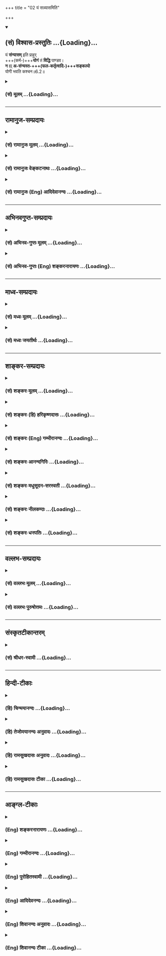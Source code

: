 +++
title = "02 यं सन्न्यासमिति"

+++
<div class="js_include" newlevelforh1="2" title="(सं) विश्वास-प्रस्तुतिः" unfilled url="/purANam_vaiShNavam/mahAbhAratam/06-bhIShma-parva/03-bhagavad-gItA-parva/saMskRtam/vishvAsa-prastutiH/06_Atma-saMyama-yogaH_a/02_yaM_sannyAsamiti.md">
<details open><summary><h2>(सं) विश्वास-प्रस्तुतिः ...{Loading}...</h2></summary>

यं **संन्यासम्** इति प्राहुर्  
+++(कर्म-)+++**योगं** तं **विद्धि** पाण्डव।  
**न** ह्य् **अ-संन्यस्त-+++(फल-कर्तृत्वादि-)+++सङ्कल्पो**  
योगी भवति कश्चन॥6.2॥
</details>
</div>
<div class="js_include collapsed" newlevelforh1="3" title="(सं) मूलम्" unfilled url="/purANam_vaiShNavam/mahAbhAratam/06-bhIShma-parva/03-bhagavad-gItA-parva/saMskRtam/mUlam/06_Atma-saMyama-yogaH_a/02_yaM_sannyAsamiti.md">
<details><summary><h3>(सं) मूलम् ...{Loading}...</h3></summary>

यं संन्यासमिति प्राहुर्योगं तं विद्धि पाण्डव।  
न ह्यसंन्यस्तसङ्कल्पो योगी भवति कश्चन।।6.2।।
</details>
</div>


_________________
## रामानुज-सम्प्रदायः
<div class="js_include collapsed" newlevelforh1="3" title="(सं) रामानुजः मूलम्" unfilled url="/purANam_vaiShNavam/mahAbhAratam/06-bhIShma-parva/03-bhagavad-gItA-parva/saMskRtam/rAmAnujaH/mUlam/06_Atma-saMyama-yogaH_a/02_yaM_sannyAsamiti.md">
<details><summary><h3>(सं) रामानुजः मूलम् ...{Loading}...</h3></summary>

।।6.2।। ज्ञान-योग इति आत्म-याथात्म्य-ज्ञानम् **इति प्राहुः** तं
कर्म-**योगम्** एव **विद्धि।** तद् उपपादयति  -  
**न ह्यसंन्यस्तसंकल्पो योगी भवति कश्चन** इति।  
  
आत्मयाथात्म्यानुसन्धानेन अनात्मनि प्रकृतौ आत्म-संकल्पः संन्यस्तः
परित्यक्तो येन स संन्यस्त-संकल्पः अनेवं-भूतो यः स **असंन्यस्त-संकल्पः**। न हि उक्तेषु कर्मयोगेषु अनेवंभूतः कश्चन कर्मयोगी भवतियस्य सर्वे समारम्भाः कामसंकल्पवर्जिताः। (गीता 4।19) इति हि उक्तम्।

</details>
</div>
<div class="js_include collapsed" newlevelforh1="3" title="(सं) रामानुजः वेङ्कटनाथः" unfilled url="/purANam_vaiShNavam/mahAbhAratam/06-bhIShma-parva/03-bhagavad-gItA-parva/saMskRtam/rAmAnujaH/venkaTanAthaH/06_Atma-saMyama-yogaH_a/02_yaM_sannyAsamiti.md">
<details><summary><h3>(सं) रामानुजः वेङ्कटनाथः ...{Loading}...</h3></summary>

  
  
।।6.2।। सन्न्यासमनूद्य योगत्वे विधीयमाने ज्ञानयोगे
कर्मयोगसद्भावप्रतिपादनभ्रमः स्यात् तच्चनह्यसन्न्यस्त इत्युपपादनविरुद्धम्
अत्रानुपयुक्तं चेत्यभिप्रायेणाह उक्तलक्षणेति। योगोद्देशेन
सन्न्यासत्वविधिपरं वाक्यमित्यर्थः। सन्न्यासशब्दस्याभिप्रेतं वक्तुं
प्राकरणिकं वाच्यं तावदाह ज्ञानयोग इति। अत्र तदभिप्रेतमाह
आत्मयाथात्म्यज्ञानमिति। समुदायवाचकशब्दस्तदंशेऽपि प्रयुज्यत इति भावः। तं
कर्मयोगमेव विद्धीति कर्मयोगान्तर्गतमेव
विद्धीत्यर्थः। आत्मयाथात्म्येत्यादेरयमभिप्रायः सङ्कल्पशब्दो न तावदत्र
कुर्यामिति सङ्कल्पविषयः तदभावे कर्मकरणस्यैव अशक्यत्वात्। नापि
फलाभिसन्धिविषयः तथात्वेऽपि कर्मयोगे ज्ञानयोगान्तर्भावप्रतिज्ञाया
उपपादकत्वासिद्धेः। अतएवसङ्कल्पमूलः कामो हि यज्ञाः सङ्कल्पसम्भवाः मनु.2।3
इत्यादिस्मृतिपठितः कामस्य कर्मणां च हेतुः सङ्कल्पोऽत्र न विवक्षितः।
तस्मादेकीकृत्य कल्पोऽत्र सङ्कल्पः। स चात्र देहात्मगोचरः। तत्परित्यागश्च
तत्त्वज्ञानात्। एवं सत्येवनहि इत्यादेरुक्तोपपादकत्वमुपपद्येत इति। कश्चन
इति निर्देशः प्रागुक्तकर्मयोगनिष्ठवैविध्यसूचक इत्यभिप्रायेणउक्तेषु
कर्मयोगिप्वित्युक्तम्। सिद्धो ह्यत्रोपपादको भवति तत्सिद्धिरत्र कुतः
इत्याकाङ्क्षायां हिशब्दाभिप्रेतमाहयस्येति।  
  

</details>
</div>
<div class="js_include collapsed" newlevelforh1="3" title="(सं) रामानुजः (Eng) आदिदेवानन्दः" unfilled url="/purANam_vaiShNavam/mahAbhAratam/06-bhIShma-parva/03-bhagavad-gItA-parva/saMskRtam/rAmAnujaH/english/AdidevAnandaH/06_Atma-saMyama-yogaH_a/02_yaM_sannyAsamiti.md">
<details><summary><h3>(सं) रामानुजः (Eng) आदिदेवानन्दः ...{Loading}...</h3></summary>

6.2 Know Karma Yoga only to be that which they call as Sannyasa i.e., as
Jnana Yoga or knowledge of the real nature of the self. Sri Krsna
substantiates this by the words, 'For no one whose delusive
identification of the body with the self is not abandoned, becomes a
true Karma Yogin.' 'One whose delusion is abandoned is one by whom the
delusion of identifying the self with Prakrti (body), which is in
reality distinct from the self, is not rejected by the contemplation of
the real nature of the self. One who is not of this kind is one whose
delusion is not abandoned. One who is not of this kind cannot become a
Karma Yogin of the type described here. It has already been said: 'He
whose every undertaking is free from desire for fruits and delusive
identification of the body with the self ৷৷.' (4.19). Sri Krsna now
teaches that by Karma Yoga alone one succeeds in Yoga without the risk
of fall.

</details>
</div>


_________________
## अभिनवगुप्त-सम्प्रदायः
<div class="js_include collapsed" newlevelforh1="3" title="(सं) अभिनव-गुप्तः मूलम्" unfilled url="/purANam_vaiShNavam/mahAbhAratam/06-bhIShma-parva/03-bhagavad-gItA-parva/saMskRtam/abhinava-guptaH/mUlam/06_Atma-saMyama-yogaH_a/02_yaM_sannyAsamiti.md">
<details><summary><h3>(सं) अभिनव-गुप्तः मूलम् ...{Loading}...</h3></summary>

।।6.1 6.2।। एवं प्राक्तनेनाध्यायगणेन साधितोऽर्थः श्लोकद्वयेन निगद्यते
अनाश्रित इति। य संन्यासमिति। कार्यं स्वजात्यादिविहितम्। संन्यासी +++(S
संन्यासीति)+++ योगीति पर्यायावेतौ। अत एवाह यं संन्यासमिति। तथा च योगमन्तरेण
संन्यासो नोपपद्यते। एवं संकल्पसंन्यासं विना योगो न युज्यते।
तस्मात्सततसंबद्धौ योगसंन्यासौ। न निरग्निरित्यादिना अयमर्थो ध्वन्यते
निरग्निश्च न भवति निष्क्रियश्च न भवति अथ च संन्यासी इत्यद्भुतम् इति।

</details>
</div>
<div class="js_include collapsed" newlevelforh1="3" title="(सं) अभिनव-गुप्तः (Eng) शङ्करनारायणः" unfilled url="/purANam_vaiShNavam/mahAbhAratam/06-bhIShma-parva/03-bhagavad-gItA-parva/saMskRtam/abhinava-guptaH/english/shankaranArAyaNaH/06_Atma-saMyama-yogaH_a/02_yaM_sannyAsamiti.md">
<details><summary><h3>(सं) अभिनव-गुप्तः (Eng) शङ्करनारायणः ...{Loading}...</h3></summary>

6.1-2 The subject matter that has been thus established in the series of
the preceding chapters is summarised by a couple of verses. Anasritah
etc. Yam etc. Bounden : Ordained \[in the law books\] according to one's
caste etc. \[Thus\] man-lf-renunciation and man-of-Yoga are synonyms.
That is why \[the Lord\] says, 'what \[the learned\] call renunciation'
etc. Therefore, without Yoga no renunciation is possible. Similarly Yoga
is not possible without renouncing the intention \[for fruit\].
Conseently, the Yoga and renunciation are ever interlinked. The idea,
suggested by 'not he who remains \[simply\] without his fires etc.' is
this : He remains neither without fires, nor without actions and yet he
is man of renunciation, Hence this is strange. Of course, following the
principle \[involved in the statement\] 'Playing dice is the kingship,
without throne', and following logic it has been asserted already that
renunciation is not possible for a person who remains simply without
actions. Yet-

</details>
</div>


_________________
## माध्व-सम्प्रदायः
<div class="js_include collapsed" newlevelforh1="3" title="(सं) मध्वः मूलम्" unfilled url="/purANam_vaiShNavam/mahAbhAratam/06-bhIShma-parva/03-bhagavad-gItA-parva/saMskRtam/madhvaH/mUlam/06_Atma-saMyama-yogaH_a/02_yaM_sannyAsamiti.md">
<details><summary><h3>(सं) मध्वः मूलम् ...{Loading}...</h3></summary>

।।6.2।। सन्न्यासोऽपि योगान्तर्भूत इत्याह यं सन्न्यासमिति।
कामसङ्कल्पाद्यपरित्यागे कथमुपायवान्स्यात् इत्याशयः।

</details>
</div>
<div class="js_include collapsed" newlevelforh1="3" title="(सं) मध्वः जयतीर्थः" unfilled url="/purANam_vaiShNavam/mahAbhAratam/06-bhIShma-parva/03-bhagavad-gItA-parva/saMskRtam/madhvaH/jayatIrthaH/06_Atma-saMyama-yogaH_a/02_yaM_sannyAsamiti.md">
<details><summary><h3>(सं) मध्वः जयतीर्थः ...{Loading}...</h3></summary>

।।6.2।। ननु सन्न्यासयोगौ भिन्नलक्षणौ तत्कथं तयोरैक्यमुच्यते इत्यत आह
**सन्न्यासोऽपी**ति। सन्न्यासी च योगी चेत्युक्त्या
प्राप्तात्यन्तभेदशङ्कानिवृत्त्यर्थमिति शेषः। अमुख्ययोगापेक्षया
पृथगुक्तोऽपीत्यपेरर्थः। योगशब्देन मुख्योऽत्राभिहितः। अतएव
वक्ष्यत्युपायवानिति अन्तर्भूतत्वादैक्योक्तिरित्यर्थः। सन्न्यासस्य
योगान्तर्भूतत्वमुपपाद्यते **न ही**ति। तदसत्
सङ्कल्पत्यागमात्रस्यासन्न्यासत्वात्। ईश्वराराधनाय स्वकर्मकरणमात्रं योगः
तस्य सन्न्यासाभावेऽप्युपपत्तेरित्यत आह **कामे**ति। सङ्कल्पशब्दस्य
कामाद्युपलक्षणत्वाद्योगशब्दस्य
ज्ञानोपायरूपमुख्ययोगार्थत्वान्नानुपपत्तिरिति भावः।

</details>
</div>


_________________
## शाङ्कर-सम्प्रदायः
<div class="js_include collapsed" newlevelforh1="3" title="(सं) शङ्करः मूलम्" unfilled url="/purANam_vaiShNavam/mahAbhAratam/06-bhIShma-parva/03-bhagavad-gItA-parva/saMskRtam/shankaraH/mUlam/06_Atma-saMyama-yogaH_a/02_yaM_sannyAsamiti.md">
<details><summary><h3>(सं) शङ्करः मूलम् ...{Loading}...</h3></summary>

।।6.2।। **यं** सर्वकर्मतत्फलपरित्यागलक्षणं परमार्थसंन्यासं **संन्यासम्
इति प्राहुः** श्रुतिस्मृतिविदः **योगं** कर्मानुष्ठानलक्षणं **तं**
परमार्थसंन्यासं **विद्धि** जानीहि हे **पाण्डव।** कर्मयोगस्य
प्रवृत्तिलक्षणस्य तद्विपरीतेन निवृत्तिलक्षणेन परमार्थसंन्यासेन कीदृशं
सामान्यमङ्गीकृत्य तद्भाव उच्यते इत्यपेक्षायाम् इदमुच्यते अस्ति हि
परमार्थसंन्यासेन सादृश्यं कर्तृद्वारकं कर्मयोगस्य। यो हि परमार्थसंन्यासी
स त्यक्तसर्वकर्मसाधनतया सर्वकर्मतत्फलविषयं संकल्पं प्रवृत्तिहेतुकामकारणं
संन्यस्यति। अयमपि कर्मयोगी कर्म कुर्वाण एव फलविषयं संकल्पं संन्यस्यति
इत्येतमर्थं दर्शयिष्यन् आह **न हि** यस्मात् **असंन्यस्तसंकल्पः**
असंन्यस्तः अपरित्यक्तः फलविषयः संकल्पः अभिसंधिः येन सः असंन्यस्तसंकल्पः
**कश्चन** कश्चिदपि कर्मी **योगी** समाधानवान् **भवति** न संभवतीत्यर्थः
फलसंकल्पस्य चित्तवेक्षेपहेतुत्वात्। तस्मात् यः कश्चन कर्मी
संन्यस्तफलसंकल्पोभवेत् स योगी समाधानवान् अविक्षिप्तचित्तो भवेत्
चित्तविक्षेपहेतोः फलसंकल्पस्य संन्यस्तत्वादित्यभिप्रायः।। एवं
परमार्थसंन्यासकर्मयोगयोः कर्तृद्वारकं संन्याससामान्यमपेक्ष्य यं
संन्यासमिति प्राहुर्योगं तं विद्धि पाण्डव इति कर्मयोगस्य स्तुत्यर्थं
संन्यासत्वम् उक्तम्। ध्यानयोगस्य फलनिरपेक्षः कर्मयोगो बहिरङ्गं साधनमिति
तं संन्यासत्वेन स्तुत्वा अधुना कर्मयोगस्य ध्यानयोगसाधनत्वं दर्शयति

</details>
</div>
<div class="js_include collapsed" newlevelforh1="3" title="(सं) शङ्करः (हि) हरिकृष्णदासः" unfilled url="/purANam_vaiShNavam/mahAbhAratam/06-bhIShma-parva/03-bhagavad-gItA-parva/saMskRtam/shankaraH/hindI/harikRShNadAsaH/06_Atma-saMyama-yogaH_a/02_yaM_sannyAsamiti.md">
<details><summary><h3>(सं) शङ्करः (हि) हरिकृष्णदासः ...{Loading}...</h3></summary>

।।6.2।। इससे मुख्य संन्यासित्व और योगित्व इष्ट नहीं है। इसी भावको
दिखलानेके लिये कहते हैं श्रुतिस्मृतिके ज्ञाता पुरुष सर्वकर्म और उनके
फलके त्यागरूप जिस भावको वास्तविक संन्यास कहते हैं हे पाण्डव
कर्मानुष्ठानरूप योगको ( निष्काम कर्मयोगको ) भी तू वही वास्तविक संन्यास
जान। प्रवृत्तिरूप कर्मयोगकी उससे विपरीत निवृत्तिरूप परमार्थसंन्यासके साथ
कैसी समानता स्वीकार करके एकता कही जाती है ऐसा प्रश्न होनेपर यह कहा जाता
है परमार्थसंन्यासके साथ कर्मयोगकी कर्तृविषयक समानता है क्योंकि जो
परमार्थसंन्यासी है वह सब कर्मसाधनोंका त्याग कर चुकता है इसलिये सब
कर्मोंका और उनके फलविषयक संकल्पोंका जो कि प्रवृत्तिहेतुक कामके कारण है
त्याग करता है। और यह कर्मयोगी भी कर्म करता हुआ फलविषयक संकल्पोंका त्याग
करता ही है ( इस प्रकार दोनोंकी समानता है ) इस अभिप्रायको दिखलाते हुए
कहते हैं जिसने फलविषयक संकल्पोंका यानी इच्छाओंका त्याग न किया हो ऐसा कोई
भी कर्मी योगी नहीं हो सकता। अर्थात् ऐसे पुरुषका चित्त समाधिस्थ होना
सम्भव नहीं है क्योंकि फलका संकल्प ही चित्तके विक्षेपका कारण है। इसलिये
जो कोई कर्मी फलविषयक संकल्पोंका त्याग कर देता है वही योगी होता है।
अभिप्राय यह है कि चित्तविक्षेपका कारण जो फलविषयक संकल्प है उसके त्यागसे
ही मनुष्य समाधानयुक्त यानी चित्तविक्षेपसे रहित योगी होता है। इस प्रकार
परमार्थसंन्यासकी और कर्मयोगकी कर्त्ताके भावसे सम्बन्ध रखनेवाली जो
त्यागविषयक समानता है उसकी अपेक्षासे ही कर्मयोगकी स्तुति करनेके लिये यं
संन्यासमिति प्राहुर्योगं तं विद्धि पाण्डव इस श्लोकमें उसे संन्यास बतलाया
है।

</details>
</div>
<div class="js_include collapsed" newlevelforh1="3" title="(सं) शङ्करः (Eng) गम्भीरानन्दः" unfilled url="/purANam_vaiShNavam/mahAbhAratam/06-bhIShma-parva/03-bhagavad-gItA-parva/saMskRtam/shankaraH/english/gambhIrAnandaH/06_Atma-saMyama-yogaH_a/02_yaM_sannyAsamiti.md">
<details><summary><h3>(सं) शङ्करः (Eng) गम्भीरानन्दः ...{Loading}...</h3></summary>

6.2 Yam, that which is characterized by the giving up of all actions and
their results; which prahuh, they, the knowers of the Vedas and the
Smrtis, call; sannyasam iti, monasticism, in the real sense; viddhi,
known; tam, that monasticism in the real sense; to be yogam, Yoga,
consisting in the performance of actions, O Pandava. Accepting what kind
of similarity between Karma-yoga, which is characterized by engagement
(in actions), and its opposite, renunciation in the real sense, which is
characterized by cessation from work, has their eation been stated; When
such an apprehension arises, the answer is this; From the point of view
of the agent, there does exist a simialrity of Karma-yoga with real
renunciation. For he who is a monk in the real sense, from the very fact
of his having given up all the means needed for accomplishing actions,
gives up the thought of all actions and their results-the source of
desire that leads to engagement in work. \[Thoughts about an object lead
to the desire for it, which in turn leads to actions for getting it.
(Also see note under 4.19)\] also, even while performing actions, gives
up the thought for results. Pointing out this idea, the Lord says: Hi,
for; kascit, nobody, no man of action whosoever; asannyasta-sankalpah,
who has not given up expactaions-one by whom has not been renounced
expectation, anticipation, of results;bhavati, becomes, i.e. can become;
yogi, a yogi, a man of concentration, because thought of results is the
cause of the disturbance of mind. Therefore, any man of action who gives
up the thought of results would become a yogi, a man of concentration
with an unperturbed mind, because of his having given up thought of
results which is the cause of mental distractions. This is the purport.
Thus, because of the similarity of real monasticism with Karma-yoga from
the point of veiw of giving up by the agent, Karma-yoga is extolled as
monasticism in, 'That which they call monasticism, know that to be Yoga,
O Pandava.' Since Karma-yoga, which is independent of results, is the
remote help to Dhyana-yoga, therefore it has been praised as
monasticism. Thereafter, now the Lord shows how Karma-yoga is helpful to
Dhyana-yoga:

</details>
</div>
<div class="js_include collapsed" newlevelforh1="3" title="(सं) शङ्करः आनन्दगिरिः" unfilled url="/purANam_vaiShNavam/mahAbhAratam/06-bhIShma-parva/03-bhagavad-gItA-parva/saMskRtam/shankaraH/AnandagiriH/06_Atma-saMyama-yogaH_a/02_yaM_sannyAsamiti.md">
<details><summary><h3>(सं) शङ्करः आनन्दगिरिः ...{Loading}...</h3></summary>

।।6.2।। उत्तरश्लोकस्य तात्पर्यं दर्शयितुं व्यावर्त्यामाशङ्कां दर्शयति
**ननु चेति।** प्रसिद्धिं परित्यज्याप्रसिद्धिरुपादीयमाना
प्रसिद्धिविरुद्धेति चोद्यं दूषयति **नैष दोष इति।** उभयस्य साग्नौ सक्रिये
च संन्यासित्वस्य योगित्वस्य चेत्यर्थः। गुणवृत्त्योभयसंपादनं
प्रश्नपूर्वकं प्रकटयति **तत्कथमित्यादिना।** संभवति मुख्ये संन्यासित्वादौ
किमिति गौणमुभयमभीष्टमित्याशङ्क्य मुख्यस्य कर्मण्यसंभवाद्गौणमेव
स्तुतिसिद्ध्यर्थं तदिष्टमित्यभिप्रेत्याह **न पुनरिति।**
चित्तव्याकुलत्वहेतुकामनात्यागाच्चित्तसमाधानसिद्धेर्योगित्वं कर्मिणोऽपि
युक्तं संन्यासित्वं तु तस्य विरुद्धमिति शङ्कमानं प्रत्युक्तेऽर्थे
श्लोकमवतारयति **इत्येतमिति।** परमार्थसंन्यासं प्राहुरिति संबन्धः।
इतीत्थं संन्यासस्य प्रामाणिकाभ्युपगतत्वादितीतिशब्दो योज्यः। योगं
फलतृष्णां परित्यज्य समाहितचेतस्तयेति शेषः। यदुक्तं संन्यासित्वं योगित्वं
च गृहस्थस्य गौणमिति तदुत्तरार्धयोजनया प्रकटयितुमुत्तरार्धमुत्थापयति
**कर्मयोगस्येति।** कर्मयोगस्य परमार्थसंन्यासेन कर्तृद्वारकं साम्यमुक्तं
व्यक्तीकरोति **यो हीति।** त्यक्तानि सर्वाणि कर्माणि साधनानि च येन स
तथोक्तस्तस्य भावस्तत्ता तया सर्वकर्मविषयं तत्फलविषयं च संकल्पं
त्यजतीत्यर्थः। संकल्पत्यागे तत्कार्यकामत्यागस्तत्त्यागे
तज्जन्यप्रवृत्तित्यागश्च सिध्यतीत्यभिसंधाय विशिनष्टि **प्रवृत्तीति।**
कर्मिण्यपि यथोक्तसंकल्पसंन्यासित्वमस्तीत्याह **अयमपीति।** तदपरित्यागे
व्याकुलचेतस्तया कर्मानुष्ठानस्यैव दुःशकत्वादित्यर्थः। उक्तमेव साम्यं
व्यक्तीकुर्वन्व्यतिरेकं दर्शयति **इत्येतमिति।** फलसंकल्पापरित्यागे
किमिति समाधानवत्त्वाभावस्तत्राह **फलेति।**
व्यतिरेकमुखेनोक्तमर्थमन्वयमुखेनोपसंहरति **तस्मादिति।** हिशब्दार्थस्य
यस्मादित्युक्तस्य तस्मादित्यनेन संबन्धः। कर्मिणं प्रति यथोक्तविधौ
हेतुहेतुमद्भावमभिप्रेत्य द्वितीयविधौ हेतुमाह **चित्तविक्षेपेति।**
पूर्वश्लोके पूर्वोत्तरार्धाभ्यामुक्तमनुवदति **एवमिति।**

</details>
</div>
<div class="js_include collapsed" newlevelforh1="3" title="(सं) शङ्करः मधुसूदन-सरस्वती" unfilled url="/purANam_vaiShNavam/mahAbhAratam/06-bhIShma-parva/03-bhagavad-gItA-parva/saMskRtam/shankaraH/madhusUdana-sarasvatI/06_Atma-saMyama-yogaH_a/02_yaM_sannyAsamiti.md">
<details><summary><h3>(सं) शङ्करः मधुसूदन-सरस्वती ...{Loading}...</h3></summary>

।।6.2।। असंन्यासेऽपि संन्याशब्दप्रयोगे निमित्तभूतं गुणयोगं दर्शयितुमाह यं
सर्वकर्मतत्फलपरित्यागं संन्यासमिति प्राहुः श्रुतयःसंन्यास एवात्यरेचयत्
इतिब्राह्मणाः पुत्रैषणायाश्च वित्तैषणायाश्च लोकैषणायाश्च व्युत्थायाथ
मिक्षाचर्यं चरन्ति इत्याद्याः। योगं फलतृष्णाकर्तृत्वाभिमानयोः परित्यागेन
विहितकर्मानुष्ठानं तं संन्यासं विद्धि। हे पाण्डव अब्रह्मदत्तं
ब्रह्मदत्तमित्याह तं वयं मन्यामहे ब्रह्मदत्तसदृशोऽयमिति न्यायात्परशब्दः
परत्र प्रयुज्यमानः सादृश्यं बोधयति गौण्या वृत्त्या तद्भावारोपेण वा।
प्रकृते तु किं सादृश्यमिति तदाह नहीति। हि
यस्मादसंन्यस्तसंकल्पोऽत्यक्तफलसंकल्पः कश्चन कश्चिदपि योगी न भवति अपितु
सर्वो योगी त्यक्तफलसंकल्प एव भवतीति
फलत्यागसाम्यात्तृष्णारूपचित्तवृत्तिनिरोधसाम्याच्च गौण्या वृत्त्या
कम्र्येव संन्यासी च योगी च भवतीत्यर्थः। तथाहियोगश्चित्तवृत्तिनिरोधः
प्रमाणविपर्ययविकल्पनिद्रास्मृतय इति वृत्तयः पञ्चविधाः। तत्र
प्रत्यक्षानुमानशास्त्रोपमानार्थापत्त्यभावाख्यानि प्रमाणानि षडिति
वैदिकाः। प्रत्यक्षानुमानागमाः प्रमाणानि त्रीणीत योगाः।
अन्तर्भावबहिर्भावाभ्यां संकोचविकासौ द्रष्टव्यौ। अतएव तार्किकादीनां
मदभेदाः। विपर्ययो मिथ्याज्ञानं तस्य पञ्च भेदा
अविद्याऽस्मितारागद्वेषाभिनिवेशाः। तएव च क्लेशाः। शब्दज्ञानानुपाती
वस्तुशून्योऽवभासो विकल्पः प्रमाभ्रमविलक्षणोऽसदर्थव्यवहारः
शशविषाणमसत्पुरुषस्य चैतन्यमित्यादिः। अभावप्रत्ययालम्बना वृत्तिर्निद्रा
चतसृणां वृत्तीनामभावस्य प्रत्ययः कारणं तमोगुणस्तदालम्बना वृत्तिरेव
निद्रा नतु ज्ञानाद्यभावमात्रमित्यर्थः। अनुभूतविषयासंप्रमोषः प्रत्ययः
स्मृतिः पूर्वानुभवसंस्कारजं ज्ञानमित्यर्थः। सर्ववृत्तिजन्यत्वादन्ते
कथनम्। लज्जादिवृत्तीनामपि पञ्चस्वेवान्तर्भावो द्रष्टव्यः। एतादृशां
सर्वासां चित्तवृत्तीनां निरोधो योग इति च समाधिरिति च कथ्यते।
फलसंकल्पस्तु रागाख्यस्तृतीयो विपर्ययभेदस्तन्निरोधमात्रमपि गौण्या
वृत्त्या योग इति संन्यास इति चोच्यत इति न विरोधः।

</details>
</div>
<div class="js_include collapsed" newlevelforh1="3" title="(सं) शङ्करः नीलकण्ठः" unfilled url="/purANam_vaiShNavam/mahAbhAratam/06-bhIShma-parva/03-bhagavad-gItA-parva/saMskRtam/shankaraH/nIlakaNThaH/06_Atma-saMyama-yogaH_a/02_yaM_sannyAsamiti.md">
<details><summary><h3>(सं) शङ्करः नीलकण्ठः ...{Loading}...</h3></summary>

।।6.2।। केन साम्येनायं संन्यासी योगी चेति स्तूयते अत आह **यमिति।** यो हि
त्यक्तसर्वसंकल्पः स संन्यासी तादृशश्च ध्यानयोगी अतो न
तयोर्भेदः। निःसंकल्पस्तटस्थस्तिष्ठेदेतन्मोक्षलक्षणम् इति
मैत्रायणीयोपनिषच्छ्रुतस्य मोक्षलक्षणस्य निःसंकल्पत्वस्योभयत्रापि
तुल्यत्वात्। अतोऽयमपि कर्मयोगी
फलसंकल्पत्यागान्निःसंकल्पत्वसाम्यात्संन्यासी योगी च भवतीति स्तूयत
इत्यर्थः। योगाधिकारसिद्धये निष्कामकर्माण्यनुष्ठेयानीति
श्लोकद्वयतात्पर्यार्थः।

</details>
</div>
<div class="js_include collapsed" newlevelforh1="3" title="(सं) शङ्करः धनपतिः" unfilled url="/purANam_vaiShNavam/mahAbhAratam/06-bhIShma-parva/03-bhagavad-gItA-parva/saMskRtam/shankaraH/dhanapatiH/06_Atma-saMyama-yogaH_a/02_yaM_sannyAsamiti.md">
<details><summary><h3>(सं) शङ्करः धनपतिः ...{Loading}...</h3></summary>

।।6.2।। गौणप्रयोगे निमित्तभूतं गुणयोगमेव दर्शयितुमाह **यमिति।** यं
सर्वकर्मतत्फलत्यागलक्षणं परमार्थसंन्यासं श्रुतिस्मृतीतिहासपुराणानि
प्राहुः योगं फलाभिसंधिरहितकर्मानुष्ठानलक्षणं तं परमार्थसंन्यासं विद्धि
फलविषयसंकल्पत्यागरुपगुणयोगाज्जनीहि। यथा भवान् वस्तुत इन्द्रसुतोऽपि
पाण्डुक्षेत्रे जातत्वात्पाण्डव इति लोकैरुच्यते तथेतिगुढाभिप्रायेण
संबोधयति **हे पाण्डवेति।** गुणयोगमेवाह। हि यस्मादसंन्यस्तसंकल्पः
अत्यक्तफलाभिसंधिः कश्चन कश्चिदपि कर्मयोगी समाधानवान् न भवति
संन्यस्तसंकल्प एव योगी भवतीत्यर्थः। चित्तविक्षेपहेतोः फलसंकल्पस्य
संन्यस्तत्वादित्यभिप्रायः। योगाङ्गत्वेन कर्मानुष्ठानात् कर्मफलसंकल्पस्य
च चित्तविक्षेपहेतोः परित्यागात् योगित्वं संन्यासित्वं चोत्यते। यत्त्वपरे
एवं कर्मयोगसंन्यासयोर्भेदमङ्गीकृत्याविरोधेन स्तुतिरुक्ता। इदानीं
तयोरैक्येनैव स्तुतिमारभते **यमिति।** इत्यतस्तं योगं कर्मयोगं विद्धि यं
संन्यासं प्रकर्षेणाहुः। प्रकर्षस्तु कर्मस्वरुपत्यागोऽलसस्यापि संभाव्यते।
कर्मानुतिष्ठतः फलसंकल्पत्यागस्तु दुर्लभतर इत्येवंलक्षणो ज्ञेयः। अतः कुत
इत्यत उक्तम्। हि यस्मात्कश्चन योगी कर्मयोगी ज्ञानयोगी वाऽसंन्यस्तसंकल्पो
न भवति संन्यस्तसंकल्प एव योगितां पतिपद्यत इति भावः। अतस्तयोः
स्वीयस्वीयस्वरुपवदन्योन्यव्यभिचाराभावादैक्यान्न विरोध इति भाव इति
तन्मन्दम्। संन्यासनिष्कामकर्मयोगयोरैक्येनैव स्तुतिमारभत इत्युत्थानिकया
तं कर्मयोगं विद्धि यं संन्यासमित्यादिव्याख्यानस्य संन्यासापेक्षया
कर्मयोगप्रकर्षबोधकस्य विरोधात्। किंच संन्यासकर्मयोगयोः
सिंहमाणवकयोरिवैक्यं न संभवति किंतु माणवके सिंहशब्दप्रयोग इव
निष्कामकर्मयोगे संन्यासशब्दप्रयोगो गौण एवेति दिक्।

</details>
</div>


_________________
## वल्लभ-सम्प्रदायः
<div class="js_include collapsed" newlevelforh1="3" title="(सं) वल्लभः मूलम्" unfilled url="/purANam_vaiShNavam/mahAbhAratam/06-bhIShma-parva/03-bhagavad-gItA-parva/saMskRtam/vallabhaH/mUlam/06_Atma-saMyama-yogaH_a/02_yaM_sannyAsamiti.md">
<details><summary><h3>(सं) वल्लभः मूलम् ...{Loading}...</h3></summary>

।।6.2।। कुत इत्यपेक्षायां साङ्ख्ययोगविषययोरत्यागात्यागयोरेवैकार्थतां
सम्पादयन्नाह यं सन्न्यासमिति। ऋषयो यं सन्न्यासं प्राहुस्त्यागविधया तं
योगमेव विद्धि यत्रत्यकर्मसु फलसङ्कल्पत्यागस्य निरूप्यमाणत्वात्। तथाहि
नहीति। असन्न्यस्तसङ्कल्पः योगी न भवति। तादृशकर्मकर्त्ता चेद्योग्येव न।
तथा चेद्योग्येवेति भावः।

</details>
</div>
<div class="js_include collapsed" newlevelforh1="3" title="(सं) वल्लभः पुरुषोत्तमः" unfilled url="/purANam_vaiShNavam/mahAbhAratam/06-bhIShma-parva/03-bhagavad-gItA-parva/saMskRtam/vallabhaH/puruShottamaH/06_Atma-saMyama-yogaH_a/02_yaM_sannyAsamiti.md">
<details><summary><h3>(सं) वल्लभः पुरुषोत्तमः ...{Loading}...</h3></summary>

  
  
।।6.2।। ननु कथमुक्तत्यागवान् योगी न भवेत् इत्याशङ्क्याह यं सन्न्यासमिति।
यं सन्न्यासमिति प्राहुः प्रकर्षेण सर्वात्मभावरूपेण आहुस्तत्स्वरूपविदो
भक्ताः तेऽधुनाऽधिकाराभावान्नोच्यन्ते अग्रे वाच्याः तं हे पाण्डव। योगं
योगरूपं विद्धि जानीहि। पाण्डव इतिसम्बोधनेन ज्ञानयोग्यता निरूपिता। तस्मिन्
सन्न्यासे विप्रयोगरसानुभवरूपे स्वाकाङ्क्षितफलत्यागो भवत्यतः
संयोगसिद्धिः। अस्मिंस्तदभावान्न तत्सिद्धिरित्याह न हीति।
असन्न्यस्तसङ्कल्पः न त्यक्तो मानसो नियमः स्वसुखानुभवरूपो येन तादृश कश्चन
भावादिमानपि योगो न भवति। हीति युक्तश्चायमर्थः। यतः स्वसुखानुभवेच्छोः
प्रभुसुखानुभवेच्छा नोदेति परस्परमुभयोः स्थितिरेकत्र न सम्भवति अतः
स्वसुखानुभवरूपमानसनिश्चयत्यागवान् योगी भवतीति भावः।  
  

</details>
</div>


_________________
## संस्कृतटीकान्तरम्
<div class="js_include collapsed" newlevelforh1="3" title="(सं) श्रीधर-स्वामी" unfilled url="/purANam_vaiShNavam/mahAbhAratam/06-bhIShma-parva/03-bhagavad-gItA-parva/saMskRtam/shrIdhara-svAmI/06_Atma-saMyama-yogaH_a/02_yaM_sannyAsamiti.md">
<details><summary><h3>(सं) श्रीधर-स्वामी ...{Loading}...</h3></summary>

।।6.2।। कुत इत्यपेक्षायां कर्मयोगस्यैव संन्यासत्वं संपादयन्नाह **यमिति।**
यं संन्यासमिति प्राहुः प्रकर्षेण श्रेष्ठत्वेनाहुःसंन्यास एवात्यरेचयत्
इत्यादिश्रुतेः केवलात्फलसंन्यसनाद्धेतोः योगमेव तं जानीहि। कुत
इत्यपेक्षायामितिशब्दोक्तो हेतुर्योगेऽप्यस्तीत्याह **नहीति।** न संन्यस्तः
फलसंकल्पो येन सः कर्मनिष्ठो ज्ञाननिष्ठो वा कश्चिदपि न हि योगी भवति। अतः
फलसंकल्पत्यागसाम्यात्संन्यासात्संन्यासी च फलसंकल्पत्यागादेव
चित्तविक्षेपाभावाद्योगी च भवत्येव स इत्यर्थः।

</details>
</div>


_________________
## हिन्दी-टीकाः
<div class="js_include collapsed" newlevelforh1="3" title="(हि) चिन्मयानन्दः" unfilled url="/purANam_vaiShNavam/mahAbhAratam/06-bhIShma-parva/03-bhagavad-gItA-parva/hindI/chinmayAnandaH/06_Atma-saMyama-yogaH_a/02_yaM_sannyAsamiti.md">
<details><summary><h3>(हि) चिन्मयानन्दः ...{Loading}...</h3></summary>

।।6.2।। भगवान् यहाँ पूर्वकथित विचार को ही दोहराते हैं क्योंकि कहीं ऐसा न
हो कि अर्जुन को इस तथ्य विस्मरण हो जाय कि संन्यास (कर्तृत्व का त्याग) और
योग(फलासक्ति का त्याग) दोनों वास्तव में एक ही हैं। योग के द्वारा संन्यास
की स्थिति तक पहुँचा जाता है और मन में संन्यास की भावना के बिना योग के
अभ्यास का विचार तक नहीं किया जा सकता। वास्तव में देखा जाय तो यह दोनों
आध्यात्मिक पूर्णत्व रूपी सिक्के के दो पहलू हैं। भगवान् के इस कथन पर
स्वाभाविक है कि अर्जुन ने उनकी ओर प्रश्नार्थक मुद्रा में देखा होगा।
संन्यास और योग को एक ही कहने का क्या कारण है भगवान् स्पष्ट करते हैं कि
संकल्पों का संन्यास किये बिना योगाभ्यास में दृढ़ता नहीं आ सकती और उसके
अभाव में आध्यात्मिक प्रगति भी नहीं हो सकती। साधारणत मनुष्य संकल्पविकल्प
किये बिना नहीं रह सकता। वह भविष्य की सुन्दरसुन्दर कल्पनाएँ करता रहता है।
हम स्वयं ही किसी एक परिच्छिन्न लक्ष्य को निर्धारित करके उसे पाने के लिए
योजनाएं बनाते हैं और उस पर प्रयत्नशील हो जाते हैं। परन्तु अपनी योजनाओं
को पूर्णतया कार्यान्वित करने के पूर्व ही मन की कभी न थकने वाली क्रियाशील
कल्पना शक्ति हमें नये लक्ष्य का निर्देश करती है जो पूर्व निर्धारित
लक्ष्य से सर्वथा भिन्न होता है। जैसे ही हम उस नये लक्ष्य को पाने के लिए
तत्पर हो जाते हैं उसी समय फिर यह अनोखी कल्पना शक्ति अन्य विकल्प को
उपस्थित कर देती है। इस प्रकार प्रत्येक समय हमारा लक्ष्य तब तक ही निश्चित
रहता है जब तक उसे पाने के लिए हम प्रयत्न आरम्भ नहीं कर देते यात्रा
प्रारम्भ हुई कि गन्तव्य लुप्त। संक्षेप में विडम्बना यह है कि जब हमारे
समक्ष लक्ष्य होता है तब प्रयत्न का आरम्भ नहीं और जैसे ही हम प्रयत्नशील
होते हैं तो सामने कोई लक्ष्य ही नहीं दिखाई देता हमारे अन्तकरण में जो
सूक्ष्म शक्ति इस उन्मत्त स्वभाव को जन्म देती है वह है निरंकुश
संकल्पशक्ति। यह तो स्वत स्पष्ट हो जाता है कि जब तक हम इस विनाशकारी संकल्प
शक्ति को वश में करके विनष्ट नहीं कर देते तब तक हम भौतिक और आध्यात्मिक
उपलब्धि को प्राप्त नहीं कर सकते हैं। इसे समझने के लिए किसी व्याख्याकार
की आवश्यकता नहीं हैं। यह कहकर कि कोई भी (कश्चन) पुरुष संकल्प के बिना योगी
नहीं बन सकता भगवान् यह दर्शाते हैं कि बिना संकल्प शक्ति के विनष्ट किये
इस विषय में किसी प्रकार का समझौता नहीं हो सकता। फलनिरपेक्ष कर्मयोग का
अनुष्ठान ध्यानयोग का बहिरंग साधन है। अत उसकी प्रशंसा करने के पश्चात् अब
भगवान् यह बताते हैं कि किस प्रकार कर्मयोग ध्यान का साधन है

</details>
</div>
<div class="js_include collapsed" newlevelforh1="3" title="(हि) तेजोमयानन्दः अनुवादः" unfilled url="/purANam_vaiShNavam/mahAbhAratam/06-bhIShma-parva/03-bhagavad-gItA-parva/hindI/tejomayAnandaH/anuvAdaH/06_Atma-saMyama-yogaH_a/02_yaM_sannyAsamiti.md">
<details><summary><h3>(हि) तेजोमयानन्दः अनुवादः ...{Loading}...</h3></summary>

।।6.2।। हे पाण्डव ! जिसको (शास्त्रवित्) संन्यास कहते हैं, उसी को तुम योग
समझो; क्योंकि संकल्पों को न त्यागने वाला कोई भी पुरुष योगी नहीं होता।।

</details>
</div>
<div class="js_include collapsed" newlevelforh1="3" title="(हि) रामसुखदासः अनुवादः" unfilled url="/purANam_vaiShNavam/mahAbhAratam/06-bhIShma-parva/03-bhagavad-gItA-parva/hindI/rAmasukhadAsaH/anuvAdaH/06_Atma-saMyama-yogaH_a/02_yaM_sannyAsamiti.md">
<details><summary><h3>(हि) रामसुखदासः अनुवादः ...{Loading}...</h3></summary>

।।6.2।। हे अर्जुन ! लोग जिसको संन्यास कहते हैं, उसीको तुम योग समझो;
क्योंकि संकल्पोंका त्याग किये बिना मनुष्य कोई-सा भी योगी नहीं हो सकता।

</details>
</div>
<div class="js_include collapsed" newlevelforh1="3" title="(हि) रामसुखदासः टीका" unfilled url="/purANam_vaiShNavam/mahAbhAratam/06-bhIShma-parva/03-bhagavad-gItA-parva/hindI/rAmasukhadAsaH/TIkA/06_Atma-saMyama-yogaH_a/02_yaM_sannyAsamiti.md">
<details><summary><h3>(हि) रामसुखदासः टीका ...{Loading}...</h3></summary>

।।6.2।।***व्याख्या--*यं संन्यासमिति प्राहुर्योगं तं विद्धि
पाण्डव'--**पाँचवें अध्यायके आरम्भमें भगवान्ने बताया था कि संन्यास
(साङ्ख्ययोग) और योग (कर्मयोग)--ये दोनों ही स्वतन्त्रतासे कल्याण करनेवाले
हैं (5। 2), तथा दोनोंका फल भी एक ही है (5। 5) अर्थात् संन्यास और योग दो
नहीं हैं, एक ही हैं। वही बात भगवान् यहाँ कहते हैं कि जैसे संन्यासी
सर्वथा त्यागी होता है, ऐसे ही कर्मयोगी भी सर्वथा त्यागी होता है। अठारहवें
अध्यायके नवें श्लोकमें भगवान्ने कहा है कि फल और आसक्तिका सर्वथा त्याग
करके जो नियत कर्तव्य-कर्म केवल कर्तव्यमात्र समझकर किया जाता है, वह
'सात्त्विक त्याग' है, जिससे पदार्थों और क्रियाओंसे सर्वथा
सम्बन्ध-विच्छेद हो जाता है और मनुष्य त्यागी अर्थात् योगी हो जाता है। इसी
तरह संन्यासी भी कर्तृत्वाभिमानका त्यागी होता है। अतः दोनों ही त्यागी
हैं। तात्पर्य है कि योगी और संन्यासीमें कोई भेद नहीं है। भेद न रहनेसे ही
भगवान्ने पाँचवें अध्यायके तीसरे श्लोकमें कहा है कि राग-द्वेषका त्याग
करनेवाला योगी 'संन्यासी' ही है।

</details>
</div>


_________________
## आङ्ग्ल-टीकाः
<div class="js_include collapsed" newlevelforh1="3" title="(Eng) शङ्करनारायणः" unfilled url="/purANam_vaiShNavam/mahAbhAratam/06-bhIShma-parva/03-bhagavad-gItA-parva/english/shankaranArAyaNaH/06_Atma-saMyama-yogaH_a/02_yaM_sannyAsamiti.md">
<details><summary><h3>(Eng) शङ्करनारायणः ...{Loading}...</h3></summary>

6.2. What \[the learned\] call renunciation, O son of Pandu, know that
to be \[the same as\] the Yoga. For without renouncing intention \[for
fruit\], one does not become a man of Yoga.

</details>
</div>
<div class="js_include collapsed" newlevelforh1="3" title="(Eng) गम्भीरानन्दः" unfilled url="/purANam_vaiShNavam/mahAbhAratam/06-bhIShma-parva/03-bhagavad-gItA-parva/english/gambhIrAnandaH/06_Atma-saMyama-yogaH_a/02_yaM_sannyAsamiti.md">
<details><summary><h3>(Eng) गम्भीरानन्दः ...{Loading}...</h3></summary>

6.2 That which they call monasticism, know that to be Yoa, O Pandava,
For, nobody who has not given up expectations can be a yogi.

</details>
</div>
<div class="js_include collapsed" newlevelforh1="3" title="(Eng) पुरोहितस्वामी" unfilled url="/purANam_vaiShNavam/mahAbhAratam/06-bhIShma-parva/03-bhagavad-gItA-parva/english/purohitasvAmI/06_Atma-saMyama-yogaH_a/02_yaM_sannyAsamiti.md">
<details><summary><h3>(Eng) पुरोहितस्वामी ...{Loading}...</h3></summary>

6.2 O Arjuna! Renunciation is in fact what is called Right Action. No
one can become spiritual who has not renounced all desire.

</details>
</div>
<div class="js_include collapsed" newlevelforh1="3" title="(Eng) आदिदेवनन्दः" unfilled url="/purANam_vaiShNavam/mahAbhAratam/06-bhIShma-parva/03-bhagavad-gItA-parva/english/AdidevanandaH/06_Atma-saMyama-yogaH_a/02_yaM_sannyAsamiti.md">
<details><summary><h3>(Eng) आदिदेवनन्दः ...{Loading}...</h3></summary>

6.2 That which is called Sannyasa (Jnana Yoga), know that to be Yoga
(Karma Yoga), O Arjuna. For (among Karma Yogins) no one whose delusive
identification of the body with the self is not abandoned, becomes a
true Karma Yogin.

</details>
</div>
<div class="js_include collapsed" newlevelforh1="3" title="(Eng) शिवानन्दः अनुवादः" unfilled url="/purANam_vaiShNavam/mahAbhAratam/06-bhIShma-parva/03-bhagavad-gItA-parva/english/shivAnandaH/anuvAdaH/06_Atma-saMyama-yogaH_a/02_yaM_sannyAsamiti.md">
<details><summary><h3>(Eng) शिवानन्दः अनुवादः ...{Loading}...</h3></summary>

6.2 Do thou, O Arjuna, know Yoga to be that which they call
renunciation; no one verily becomes a Yogi who has not renounced
thoughts.

</details>
</div>
<div class="js_include collapsed" newlevelforh1="3" title="(Eng) शिवानन्दः टीका" unfilled url="/purANam_vaiShNavam/mahAbhAratam/06-bhIShma-parva/03-bhagavad-gItA-parva/english/shivAnandaH/TIkA/06_Atma-saMyama-yogaH_a/02_yaM_sannyAsamiti.md">
<details><summary><h3>(Eng) शिवानन्दः टीका ...{Loading}...</h3></summary>

6.2 यम् which; संन्यासम् renunciation; इति thus; प्राहुः (they) call;
योगम् Yoga; तम् that; विद्धि know; पाण्डव O Pandava; न not; हि verily;
असंन्यस्तसङ्कल्पः one who has not renounced thoughts; योगी Yogi; भवति
becomes; कश्चन anyone.Commentary Sankalpa is the working of the
imagining faculty of the mind that makes plans for the future and
guesses the results of plans so formed. No one can become a Karma Yogi
who plans and schemes and expects fruits for his actions. No devotee of
action who has not renounced the thought of the fruits of his actions
can become a Yogi of steady mind. The thought of the fruits will
certainly make the mind unsteady.Lord Krishna eulogises Karma Yoga here
because it is the means or an external aid (Bahiranga Sadhana) to Dhyana
Yoga. Karma Yoga is a steppingstone to Dhyana Yoga. It leads to the Yoga
of Meditation in due course. In order to encourage the practice of Karna
Yoga it is stated here that Karma Yoga is Sannyasa. (Cf.V.4)

</details>
</div>
